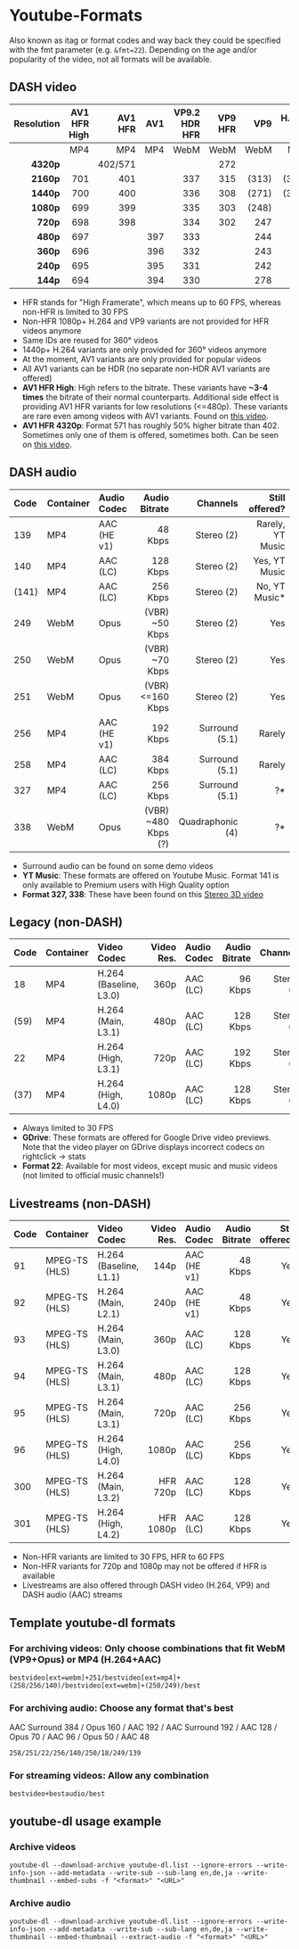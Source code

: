 # Youtube-Formats



Also known as itag or format codes and way back they could be specified with the fmt parameter (e.g. `&fmt=22`).
Depending on the age and/or popularity of the video, not all formats will be available.

## DASH video

| Resolution | AV1 HFR High | AV1 HFR | AV1 | VP9.2 HDR HFR | VP9 HFR | VP9 | H.264 HFR | H.264 |
|-----------:|-------------:|--------:|----:|--------------:|--------:|----:|----------:|------:|
| | MP4 | MP4 | MP4 | WebM | WebM | WebM | MP4 | MP4 |
| **4320p** | | 402/571 | | | 272 | | | ~~138~~ |
| **2160p** | 701 | 401 | | 337 | 315 | (313) | (305) | (266) |
| **1440p** | 700 | 400 | | 336 | 308 | (271) | (304) | (264) |
| **1080p** | 699 | 399 | | 335 | 303 | (248) | 299 | (137) |
| **720p** | 698 | 398 | | 334 | 302 | 247 | 298 | 136 |
| **480p** | 697 | | 397 | 333 | | 244 | | 135 |
| **360p** | 696 | | 396 | 332 | | 243 | | 134 |
| **240p** | 695 | | 395 | 331 | | 242 | | 133 |
| **144p** | 694 | | 394 | 330 | | 278 | | 160 |

- HFR stands for "High Framerate", which means up to 60 FPS, whereas non-HFR is limited to 30 FPS
- Non-HFR 1080p+ H.264 and VP9 variants are not provided for HFR videos anymore
- Same IDs are reused for 360° videos
- 1440p+ H.264 variants are only provided for 360° videos anymore
- At the moment, AV1 variants are only provided for popular videos
- All AV1 variants can be HDR (no separate non-HDR AV1 variants are offered)
- **AV1 HFR High**: High refers to the bitrate. These variants have **~3-4 times** the bitrate of their normal counterparts. Additional side effect is providing AV1 HFR variants for low resolutions (<=480p). These variants are rare even among videos with AV1 variants. Found on [this video](https://www.youtube.com/watch?v=LXb3EKWsInQ).
- **AV1 HFR 4320p**: Format 571 has roughly 50% higher bitrate than 402. Sometimes only one of them is offered, sometimes both. Can be seen on [this video](https://www.youtube.com/watch?v=hVvEISFw9w0).

## DASH audio

| Code | Container | Audio Codec | Audio Bitrate | Channels | Still offered? |
|:-----|:----------|:------------|--------------:|---------:|---------------:|
| 139 | MP4 | AAC (HE v1) | 48 Kbps | Stereo (2) | Rarely, YT Music |
| 140 | MP4 | AAC (LC) | 128 Kbps | Stereo (2) | Yes, YT Music |
| (141) | MP4 | AAC (LC) | 256 Kbps | Stereo (2) | No, YT Music* |
| 249 | WebM | Opus | (VBR) ~50 Kbps | Stereo (2) | Yes |
| 250 | WebM | Opus | (VBR) ~70 Kbps | Stereo (2) | Yes |
| 251 | WebM | Opus | (VBR) <=160 Kbps | Stereo (2) | Yes |
| 256 | MP4 | AAC (HE v1) | 192 Kbps | Surround (5.1) | Rarely |
| 258 | MP4 | AAC (LC) | 384 Kbps | Surround (5.1) | Rarely |
| 327 | MP4 | AAC (LC) | 256 Kbps | Surround (5.1) | ?* |
| 338 | WebM | Opus | (VBR) ~480 Kbps (?) | Quadraphonic (4) | ?* |

- Surround audio can be found on some demo videos
- **YT Music**: These formats are offered on Youtube Music. Format 141 is only available to Premium users with High Quality option
- **Format 327, 338**: These have been found on this [Stereo 3D video](https://www.youtube.com/watch?v=QrhcfjPFaEk)

## Legacy (non-DASH)

| Code | Container | Video Codec | Video Res. | Audio Codec | Audio Bitrate | Channels | Still offered? |
|:-----|:----------|:------------|-----------:|:------------|--------------:|---------:|---------------:|
| 18 | MP4 | H.264 (Baseline, L3.0) | 360p | AAC (LC) | 96 Kbps | Stereo (2) | Yes, GDrive |
| (59) | MP4 | H.264 (Main, L3.1) | 480p | AAC (LC) | 128 Kbps | Stereo (2) | No, GDrive |
| 22 | MP4 | H.264 (High, L3.1) | 720p | AAC (LC) | 192 Kbps | Stereo (2) | Mostly*, GDrive |
| (37) | MP4 | H.264 (High, L4.0) | 1080p | AAC (LC) | 128 Kbps | Stereo (2) | No, GDrive |

- Always limited to 30 FPS
- **GDrive**: These formats are offered for Google Drive video previews. Note that the video player on GDrive displays incorrect codecs on rightclick -> stats
- **Format 22**: Available for most videos, except music and music videos (not limited to official music channels!)

## Livestreams (non-DASH)

| Code | Container | Video Codec | Video Res. | Audio Codec | Audio Bitrate | Still offered? |
|:-----|:----------|:------------|-----------:|:------------|--------------:|---------------:|
| 91 | MPEG-TS (HLS) | H.264 (Baseline, L1.1) | 144p | AAC (HE v1) | 48 Kbps | Yes |
| 92 | MPEG-TS (HLS) | H.264 (Main, L2.1) | 240p | AAC (HE v1) | 48 Kbps | Yes |
| 93 | MPEG-TS (HLS) | H.264 (Main, L3.0) | 360p | AAC (LC) | 128 Kbps | Yes |
| 94 | MPEG-TS (HLS) | H.264 (Main, L3.1) | 480p | AAC (LC) | 128 Kbps | Yes |
| 95 | MPEG-TS (HLS) | H.264 (Main, L3.1) | 720p | AAC (LC) | 256 Kbps | Yes |
| 96 | MPEG-TS (HLS) | H.264 (High, L4.0)  | 1080p | AAC (LC) | 256 Kbps | Yes |
| 300 | MPEG-TS (HLS) | H.264 (Main, L3.2) | HFR 720p | AAC (LC) | 128 Kbps | Yes |
| 301 | MPEG-TS (HLS) | H.264 (High, L4.2) | HFR 1080p | AAC (LC) | 128 Kbps | Yes |

- Non-HFR variants are limited to 30 FPS, HFR to 60 FPS
- Non-HFR variants for 720p and 1080p may not be offered if HFR is available
- Livestreams are also offered through DASH video (H.264, VP9) and DASH audio (AAC) streams

## Template youtube-dl formats

### For archiving videos: Only choose combinations that fit WebM (VP9+Opus) or MP4 (H.264+AAC)

```
bestvideo[ext=webm]+251/bestvideo[ext=mp4]+(258/256/140)/bestvideo[ext=webm]+(250/249)/best
```

### For archiving audio: Choose any format that's best
AAC Surround 384 / Opus 160 / AAC 192 / AAC Surround 192 / AAC 128 / Opus 70 / AAC 96 / Opus 50 / AAC 48

```
258/251/22/256/140/250/18/249/139
```

### For streaming videos: Allow any combination

```
bestvideo+bestaudio/best
```

## youtube-dl usage example

### Archive videos
```
youtube-dl --download-archive youtube-dl.list --ignore-errors --write-info-json --add-metadata --write-sub --sub-lang en,de,ja --write-thumbnail --embed-subs -f "<format>" "<URL>"
```

### Archive audio
```
youtube-dl --download-archive youtube-dl.list --ignore-errors --write-info-json --add-metadata --write-sub --sub-lang en,de,ja --write-thumbnail --embed-thumbnail --extract-audio -f "<format>" "<URL>"
```

